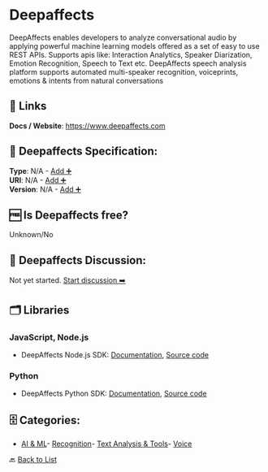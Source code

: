 # Deepaffects

DeepAffects enables developers to analyze conversational audio by applying powerful machine learning models offered as a set of easy to use REST APIs. Supports apis like: Interaction Analytics, Speaker Diarization, Emotion Recognition, Speech to Text etc. DeepAffects speech analysis platform supports automated multi-speaker recognition, voiceprints, emotions & intents from natural conversations

##  🔗 Links
**Docs / Website**: https://www.deepaffects.com

## 🧬 Deepaffects Specification:
**Type**: N/A - [Add ➕](https://github.com/apis-list/apis-list/edit/main/apis/deepaffects/deepaffects.yaml)  
**URI**: N/A - [Add ➕](https://github.com/apis-list/apis-list/edit/main/apis/deepaffects/deepaffects.yaml)  
**Version**: N/A - [Add ➕](https://github.com/apis-list/apis-list/edit/main/apis/deepaffects/deepaffects.yaml)

## 🆓 Is Deepaffects free?
 Unknown/No 

## 💬 Deepaffects Discussion:
Not yet started. [Start discussion ➡️](https://github.com/apis-list/apis-list/discussions/new)

## 🗂️ Libraries
### JavaScript, Node.js
- DeepAffects Node.js SDK: [Documentation](https://github.com/SEERNET/deepaffects-node), [Source code](https://www.npmjs.com/package/deep-affects)
### Python
- DeepAffects Python SDK: [Documentation](https://github.com/SEERNET/deepaffects-python), [Source code](https://pypi.org/project/deepaffects/1.1.1/)


## 🗄️ Categories:
- [AI & ML](https://github.com/apis-list/apis-list#ai--ml-)- [Recognition](https://github.com/apis-list/apis-list#recognition-)- [Text Analysis & Tools](https://github.com/apis-list/apis-list#text-analysis--tools-)- [Voice](https://github.com/apis-list/apis-list#voice-)

🔙  [Back to List](https://github.com/apis-list/apis-list)
